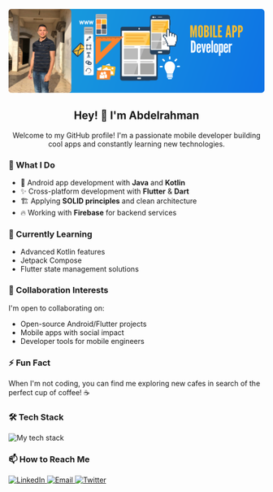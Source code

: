 ![Banner](https://github.com/Abdelrahman1atef/me/blob/main/myBanner.png)

<h2 align="center">Hey! 👋 I'm Abdelrahman</h2>

<p align="center">
  Welcome to my GitHub profile! I'm a passionate mobile developer building cool apps and constantly learning new technologies.
</p>

### 🔭 What I Do
- 📱 Android app development with **Java** and **Kotlin**
- ✨ Cross-platform development with **Flutter** & **Dart**
- 🏗️ Applying **SOLID principles** and clean architecture
- 🔥 Working with **Firebase** for backend services

### 🌱 Currently Learning
- Advanced Kotlin features
- Jetpack Compose
- Flutter state management solutions

### 👯 Collaboration Interests
I'm open to collaborating on:
- Open-source Android/Flutter projects
- Mobile apps with social impact
- Developer tools for mobile engineers

### ⚡ Fun Fact
When I'm not coding, you can find me exploring new cafes in search of the perfect cup of coffee! ☕

<h3 align="left">🛠 Tech Stack</h3>

<p align="left">
  <img src="https://skillicons.dev/icons?i=android,kotlin,java,flutter,dart,firebase,git,vscode,androidstudio" alt="My tech stack" />
</p>

<h3 align="left">📫 How to Reach Me</h3>

<p align="left">
  <a href="https://linkedin.com/in/yourprofile" target="_blank">
    <img src="https://img.shields.io/badge/LinkedIn-0077B5?style=for-the-badge&logo=linkedin&logoColor=white" alt="LinkedIn"/>
  </a>
  <a href="mailto:youremail@example.com">
    <img src="https://img.shields.io/badge/Email-D14836?style=for-the-badge&logo=gmail&logoColor=white" alt="Email"/>
  </a>
  <a href="https://twitter.com/yourhandle" target="_blank">
    <img src="https://img.shields.io/badge/Twitter-1DA1F2?style=for-the-badge&logo=twitter&logoColor=white" alt="Twitter"/>
  </a>
</p>
